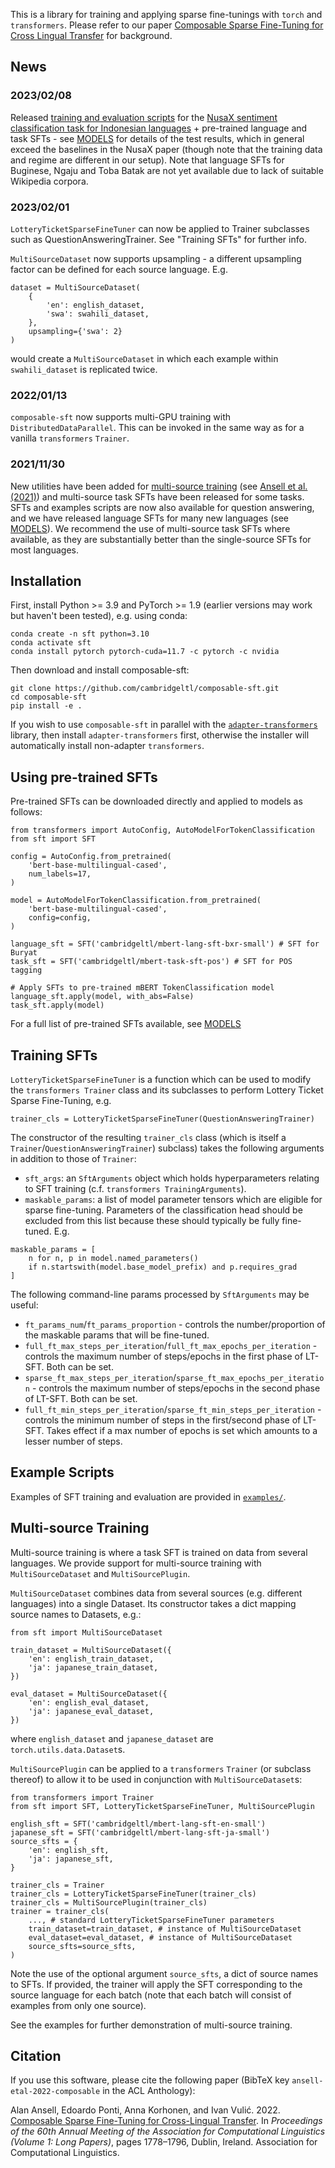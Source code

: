 This is a library for training and applying sparse fine-tunings with `torch` and `transformers`. Please refer to our paper [Composable Sparse Fine-Tuning for Cross Lingual Transfer](https://aclanthology.org/2022.acl-long.125/) for background.


## News

### 2023/02/08
Released [training and evaluation scripts](examples/text-classification) for the [NusaX sentiment classification task for Indonesian languages](https://arxiv.org/abs/2205.15960) + pre-trained language and task SFTs - see [MODELS](MODELS.md) for details of the test results, which in general exceed the baselines in the NusaX paper (though note that the training data and regime are different in our setup). Note that language SFTs for Buginese, Ngaju and Toba Batak are not yet available due to lack of suitable Wikipedia corpora.

### 2023/02/01
`LotteryTicketSparseFineTuner` can now be applied to Trainer subclasses such as QuestionAnsweringTrainer. See "Training SFTs" for further info.

`MultiSourceDataset` now supports upsampling - a different upsampling factor can be defined for each source language. E.g.
```
dataset = MultiSourceDataset(
    {
        'en': english_dataset,
        'swa': swahili_dataset,
    },
    upsampling={'swa': 2}
)
```
would create a `MultiSourceDataset` in which each example within `swahili_dataset` is replicated twice.

### 2022/01/13
`composable-sft` now supports multi-GPU training with `DistributedDataParallel`. This can be invoked in the same way as for a vanilla `transformers` `Trainer`.

### 2021/11/30
New utilities have been added for [multi-source training](#multi-source-training) (see [Ansell et al. (2021)](https://aclanthology.org/2021.findings-emnlp.410/)) and multi-source task SFTs have been released for some tasks. SFTs and examples scripts are now also available for question answering, and we have released language SFTs for many new languages (see [MODELS](MODELS.md)). We recommend the use of multi-source task SFTs where available, as they are substantially better than the single-source SFTs for most languages.


## Installation

First, install Python >= 3.9 and PyTorch >= 1.9 (earlier versions may work but haven't been tested), e.g. using conda:
```
conda create -n sft python=3.10
conda activate sft
conda install pytorch pytorch-cuda=11.7 -c pytorch -c nvidia
```

Then download and install composable-sft:
```
git clone https://github.com/cambridgeltl/composable-sft.git
cd composable-sft
pip install -e .
```

If you wish to use `composable-sft` in parallel with the [`adapter-transformers`](https://github.com/Adapter-Hub/adapter-transformers) library, then install `adapter-transformers` first, otherwise the installer will automatically install non-adapter `transformers`.

## Using pre-trained SFTs

Pre-trained SFTs can be downloaded directly and applied to models as follows:
```
from transformers import AutoConfig, AutoModelForTokenClassification
from sft import SFT

config = AutoConfig.from_pretrained(
    'bert-base-multilingual-cased',
    num_labels=17,
)

model = AutoModelForTokenClassification.from_pretrained(
    'bert-base-multilingual-cased',
    config=config,
)

language_sft = SFT('cambridgeltl/mbert-lang-sft-bxr-small') # SFT for Buryat
task_sft = SFT('cambridgeltl/mbert-task-sft-pos') # SFT for POS tagging

# Apply SFTs to pre-trained mBERT TokenClassification model
language_sft.apply(model, with_abs=False)
task_sft.apply(model)
```

For a full list of pre-trained SFTs available, see [MODELS](MODELS.md)


## Training SFTs

`LotteryTicketSparseFineTuner` is a function which can be used to modify the `transformers Trainer` class and its subclasses to perform Lottery Ticket Sparse Fine-Tuning, e.g.
```
trainer_cls = LotteryTicketSparseFineTuner(QuestionAnsweringTrainer)
```
The constructor of the resulting `trainer_cls` class (which is itself a `Trainer`/`QuestionAnsweringTrainer`) subclass) takes the following arguments in addition to those of `Trainer`:
* `sft_args`: an `SftArguments` object which holds hyperparameters relating to SFT training (c.f. `transformers TrainingArguments`).
* `maskable_params`: a list of model parameter tensors which are eligible for sparse fine-tuning. Parameters of the classification head should be excluded from this list because these should typically be fully fine-tuned. E.g.
```
maskable_params = [
    n for n, p in model.named_parameters()
    if n.startswith(model.base_model_prefix) and p.requires_grad
]
```

The following command-line params processed by `SftArguments` may be useful:
* `ft_params_num`/`ft_params_proportion` - controls the number/proportion of the maskable params that will be fine-tuned.
* `full_ft_max_steps_per_iteration`/`full_ft_max_epochs_per_iteration` - controls the maximum number of steps/epochs in the first phase of LT-SFT. Both can be set.
* `sparse_ft_max_steps_per_iteration`/`sparse_ft_max_epochs_per_iteration` - controls the maximum number of steps/epochs in the second phase of LT-SFT. Both can be set.
* `full_ft_min_steps_per_iteration`/`sparse_ft_min_steps_per_iteration` - controls the minimum number of steps in the first/second phase of LT-SFT. Takes effect if a max number of epochs is set which amounts to a lesser number of steps.


## Example Scripts
Examples of SFT training and evaluation are provided in [`examples/`](examples).


## Multi-source Training
Multi-source training is where a task SFT is trained on data from several languages. We provide support for multi-source training with `MultiSourceDataset` and `MultiSourcePlugin`.

`MultiSourceDataset` combines data from several sources (e.g. different languages) into a single Dataset. Its constructor takes a dict mapping source names to Datasets, e.g.:
```
from sft import MultiSourceDataset

train_dataset = MultiSourceDataset({
    'en': english_train_dataset,
    'ja': japanese_train_dataset,
})

eval_dataset = MultiSourceDataset({
    'en': english_eval_dataset,
    'ja': japanese_eval_dataset,
})
```
where `english_dataset` and `japanese_dataset` are `torch.utils.data.Dataset`s.

`MultiSourcePlugin` can be applied to a `transformers` `Trainer` (or subclass thereof) to allow it to be used in conjunction with `MultiSourceDataset`s:
```
from transformers import Trainer
from sft import SFT, LotteryTicketSparseFineTuner, MultiSourcePlugin

english_sft = SFT('cambridgeltl/mbert-lang-sft-en-small')
japanese_sft = SFT('cambridgeltl/mbert-lang-sft-ja-small')
source_sfts = {
    'en': english_sft,
    'ja': japanese_sft,
}

trainer_cls = Trainer
trainer_cls = LotteryTicketSparseFineTuner(trainer_cls)
trainer_cls = MultiSourcePlugin(trainer_cls)
trainer = trainer_cls(
    ..., # standard LotteryTicketSparseFineTuner parameters
    train_dataset=train_dataset, # instance of MultiSourceDataset
    eval_dataset=eval_dataset, # instance of MultiSourceDataset
    source_sfts=source_sfts,
)
```
Note the use of the optional argument `source_sfts`, a dict of source names to SFTs. If provided, the trainer will apply the SFT corresponding to the source language for each batch (note that each batch will consist of examples from only one source).

See the examples for further demonstration of multi-source training.


## Citation
If you use this software, please cite the following paper (BibTeX key `ansell-etal-2022-composable` in the ACL Anthology):

Alan Ansell, Edoardo Ponti, Anna Korhonen, and Ivan Vulić. 2022. [Composable Sparse Fine-Tuning for Cross-Lingual Transfer](https://aclanthology.org/2022.acl-long.125/). In *Proceedings of the 60th Annual Meeting of the Association for Computational Linguistics (Volume 1: Long Papers)*, pages 1778–1796, Dublin, Ireland. Association for Computational Linguistics.

